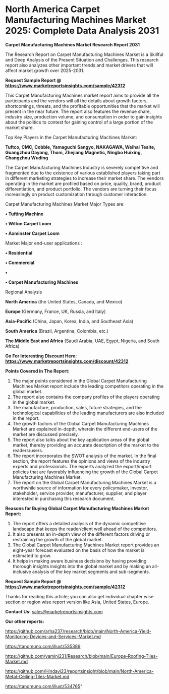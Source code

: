 # North America Carpet Manufacturing Machines Market 2025: Complete Data Analysis 2031

<strong>Carpet Manufacturing Machines Market Research Report 2031</strong>

The Research Report on Carpet Manufacturing Machines Market is a Skillful and Deep Analysis of the Present Situation and Challenges. This research report also analyzes other important trends and market drivers that will affect market growth over 2025-2031.

<strong>Request Sample Report @ <a href=https://www.marketreportsinsights.com/sample/42312>https://www.marketreportsinsights.com/sample/42312</a></strong>

This Carpet Manufacturing Machines market report aims to provide all the participants and the vendors will all the details about growth factors, shortcomings, threats, and the profitable opportunities that the market will present in the near future. The report also features the revenue share, industry size, production volume, and consumption in order to gain insights about the politics to contest for gaining control of a large portion of the market share.

Top Key Players in the Carpet Manufacturing Machines Market:

<strong>Tuftco, CMC, Cobble, Yamaguchi Sangyo, NAKAGAWA, Weihai Tesite, Guangzhou Dayang, Thom, Zhejiang Magnetic, Ningbo Huixing, Changzhou Wuding</strong>

The Carpet Manufacturing Machines Industry is severely competitive and fragmented due to the existence of various established players taking part in different marketing strategies to increase their market share. The vendors operating in the market are profiled based on price, quality, brand, product differentiation, and product portfolio. The vendors are turning their focus increasingly on product customization through customer interaction.

Carpet Manufacturing Machines Market Major Types are:

<strong>•  Tufting Machine

•  Wilton Carpet Loom

•  Axminster Carpet Loom</strong>

Market Major end-user applications :

<strong>•  Residential

•  Commercial

•  

•  Carpet Manufacturing Machines</strong>

Regional Analysis

</u><strong><b>North America</b></strong> (the United States, Canada, and Mexico)

<strong><b>Europe </b></strong>(Germany, France, UK, Russia, and Italy)

<strong><b>Asia-Pacific</b></strong> (China, Japan, Korea, India, and Southeast Asia)

<strong><b>South America</b></strong> (Brazil, Argentina, Colombia, etc.)

<strong><b>The Middle East and Africa</b></strong> (Saudi Arabia, UAE, Egypt, Nigeria, and South Africa)

<strong>Go For Interesting Discount Here: <a href=https://www.marketreportsinsights.com/discount/42312>https://www.marketreportsinsights.com/discount/42312</a></strong>

<strong>Points Covered in The Report:</strong>
<ol>
  <li>The major points considered in the Global Carpet Manufacturing Machines Market report include the leading competitors operating in the global market.</li>
  <li>The report also contains the company profiles of the players operating in the global market.</li>
  <li>The manufacture, production, sales, future strategies, and the technological capabilities of the leading manufacturers are also included in the report.</li>
  <li>The growth factors of the Global Carpet Manufacturing Machines Market are explained in-depth, wherein the different end-users of the market are discussed precisely.</li>
  <li>The report also talks about the key application areas of the global market, thereby providing an accurate description of the market to the readers/users.</li>
  <li>The report incorporates the SWOT analysis of the market. In the final section, the report features the opinions and views of the industry experts and professionals. The experts analyzed the export/import policies that are favorably influencing the growth of the Global Carpet Manufacturing Machines Market.</li>
  <li>The report on the Global Carpet Manufacturing Machines Market is a worthwhile source of information for every policymaker, investor, stakeholder, service provider, manufacturer, supplier, and player interested in purchasing this research document.</li>
</ol>
<strong>Reasons for Buying Global Carpet Manufacturing Machines Market Report:</strong>

<ol>
  <li>The report offers a detailed analysis of the dynamic competitive landscape that keeps the reader/client well ahead of the competitors.</li>
  <li>It also presents an in-depth view of the different factors driving or restraining the growth of the global market.</li>
  <li>The Global Carpet Manufacturing Machines Market report provides an eight-year forecast evaluated on the basis of how the market is estimated to grow.</li>
  <li>It helps in making aware business decisions by having providing thorough insights insights into the global market and by making an all-inclusive analysis of the key market segments and sub-segments.</li>
</ol>
<strong>Request Sample Report @ <a href=https://www.marketreportsinsights.com/sample/42312>https://www.marketreportsinsights.com/sample/42312</a></strong>


Thanks for reading this article; you can also get individual chapter wise section or region wise report version like Asia, United States, Europe.

<strong>Contact Us:</strong>
sales@marketreportsinsights.com

<strong>Our other reports:</strong>

<a href=https://github.com/arha237/research/blob/main/North-America-Yield-Monitoring-Devices-and-Services-Market.md>https://github.com/arha237/research/blob/main/North-America-Yield-Monitoring-Devices-and-Services-Market.md</a>

<a href=https://tanomuno.com/illust/535389>https://tanomuno.com/illust/535389</a>

<a href=https://github.com/yamini231/Research/blob/main/Europe-Roofing-Tiles-Market.md>https://github.com/yamini231/Research/blob/main/Europe-Roofing-Tiles-Market.md</a>

<a href=https://github.com/Hindavi23/reportsinsight/blob/main/North-America-Metal-Ceiling-Tiles-Market.md>https://github.com/Hindavi23/reportsinsight/blob/main/North-America-Metal-Ceiling-Tiles-Market.md</a>

<a href=https://tanomuno.com/illust/534765>https://tanomuno.com/illust/534765</a>"
